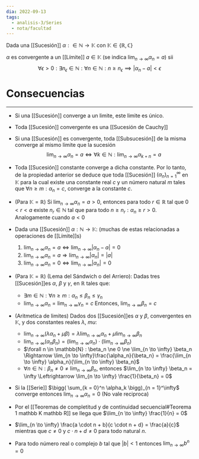 ```yaml
---
dia: 2022-09-13
tags:
  - analisis-3/Series
  - nota/facultad
---
```

Dada una [[Sucesión]] $\alpha : \in \mathbb{N} \to \mathbb{K}$ con $\mathbb{K} \in \{ \mathbb{R}, \mathbb{C} \}$ 

$\alpha$ es convergente a un [[Límite]] $a \in \mathbb{K}$ (se indica $\lim_{n \to \infty} \alpha_n = a$) sii $$ \forall \epsilon > 0 : \exists n_\epsilon \in \mathbb{N} : \forall n \in \mathbb{N} : n \geq n_\epsilon \implies |\alpha_n - a| < \epsilon $$

# Consecuencias
---
* Si una [[Sucesión]] converge a un limite, este limite es único.
* Toda [[Sucesión]] convergente es una [[Sucesión de Cauchy]]
* Si una [[Sucesión]] es convergente, toda [[Subsucesión]] de la misma converge al mismo limite que la sucesión $$  \lim_{n \to \infty} \alpha_n = a \Leftrightarrow \forall k \in \mathbb{N}: \lim_{n \to \infty} \alpha_{k + n} = a  $$
* Toda [[Sucesión]] constante converge a dicha constante. Por lo tanto, de la propiedad anterior se deduce que toda [[Sucesión]] $(\alpha_n)_{n = 1}^\infty$ en $\mathbb{K}$ para la cual existe una constante real $c$ y un número natural $m$ tales que $\forall n \geq m : \alpha_n = c$, converge a la constante $c$.

* (Para $\mathbb{K} = \mathbb{R}$) Si $\lim_{n \to \infty} \alpha_n = a > 0$, entonces para todo $r \in \mathbb{R}$ tal que $0 < r < a$ existe $n_r \in \mathbb{N}$ tal que para todo $n \geq n_r : \alpha_n \geq r > 0$. Analogamente cuando $a < 0$

* Dada una [[Sucesión]] $\alpha : \mathbb{N} \to \mathbb{K}$: (muchas de estas relacionadas a operaciones de [[Límite]]s)
	1) $\lim_{n \to \infty} \alpha_n = a \Leftrightarrow \lim_{n \to \infty} | \alpha_n - a | = 0$
	2) $\lim_{n \to  \infty} \alpha_n = a \Rightarrow \lim_{n \to \infty} |\alpha_n| = |a|$  
	3) $\lim_{n \to \infty} \alpha_n = 0 \Leftrightarrow \lim_{n \to \infty} |\alpha_n| = 0$

* (Para $\mathbb{K} = \mathbb{R}$) (Lema del Sándwich o del Arriero):
  Dadas tres [[Sucesión]]es $\alpha$, $\beta$ y $\gamma$, en $\mathbb{R}$ tales que:
	* $\exists m \in \mathbb{N} : \forall n \geq m : \alpha_n \leq \beta_n \leq \gamma_n$ 
	* $\lim_{n \to \infty} \alpha_n = \lim_{n \to \infty} \gamma_n = c$
  Entonces, $\lim_{n \to \infty} \beta_n = c$

* (Aritmetica de limites) Dados dos [[Sucesión]]es $\alpha$ y $\beta$, convergentes en $\mathbb{K}$, y dos constantes reales $\lambda$, $mu$:
	* $\lim_{n \to \infty} (\lambda \alpha_n + \mu \beta) = \lambda \lim_{n \to \infty} \alpha_n + \mu \lim_{n \to \infty} \beta_n$ 
	* $\lim_{n \to \infty}( \alpha_n \beta_n) = (\lim_{n \to \infty} \alpha_n) \cdot (\lim_{n \to \infty} \beta_n)$
	* $\forall n \in \mathbb{N} : \beta_n \ne 0 \ne \lim_{n \to \infty} \beta_n \Rightarrow \lim_{n \to \infty}\frac{\alpha_n}{\beta_n} = \frac{\lim_{n \to \infty} \alpha_n}{\lim_{n \to \infty} \beta_n}$
	* $\forall n \in \mathbb{N} : \beta_n \ne 0 \ne \lim_{n \to \infty} \beta_n$, entonces $\lim_{n \to \infty} \beta_n = \infty \Leftrightarrow \lim_{n \to \infty} \frac{1}{\beta_n} = 0$

* Si la [[Serie]] $\bigg( \sum_{k = 0}^n \alpha_k \bigg)_{n = 1}^\infty$ converge entonces $\lim_{n \to \infty} \alpha_n = 0$ (No vale reciproca)

* Por el [[Teoremas de completitud y de continuidad secuencial#Teorema 1 mathbb K mathbb R]] se llega que $\lim_{n \to \infty} \frac{1}{n} = 0$

* $\lim_{n \to \infty} \frac{a \cdot n + b}{c \cdot n + d} = \frac{a}{c}$ mientras que $c \ne 0$ y $c \cdot n + d \ne 0$ para todo natural $n$.

* Para todo número real o complejo $b$ tal que $|b| < 1$ entonces $\lim_{n \to \infty}b^n=0$
